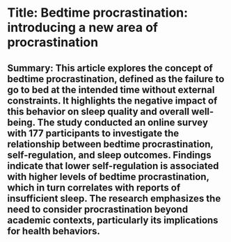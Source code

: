 # Title: Bedtime procrastination: introducing a new area of procrastination

## Summary: This article explores the concept of bedtime procrastination, defined as the failure to go to bed at the intended time without external constraints. It highlights the negative impact of this behavior on sleep quality and overall well-being. The study conducted an online survey with 177 participants to investigate the relationship between bedtime procrastination, self-regulation, and sleep outcomes. Findings indicate that lower self-regulation is associated with higher levels of bedtime procrastination, which in turn correlates with reports of insufficient sleep. The research emphasizes the need to consider procrastination beyond academic contexts, particularly its implications for health behaviors.